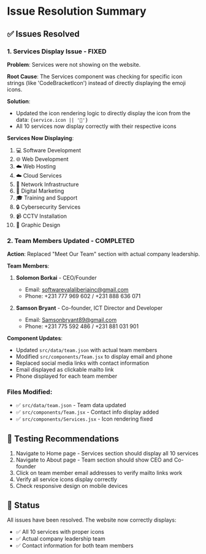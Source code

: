# Issue Resolution Summary

## ✅ Issues Resolved

### 1. Services Display Issue - FIXED
**Problem**: Services were not showing on the website.

**Root Cause**: The Services component was checking for specific icon strings (like 'CodeBracketIcon') instead of directly displaying the emoji icons.

**Solution**: 
- Updated the icon rendering logic to directly display the icon from the data: `{service.icon || '💼'}`
- All 10 services now display correctly with their respective icons

**Services Now Displaying**:
1. 💻 Software Development
2. 🌐 Web Development
3. ☁️ Web Hosting
4. ☁️ Cloud Services
5. 🔗 Network Infrastructure
6. 📱 Digital Marketing
7. 🎓 Training and Support
8. 🔒 Cybersecurity Services
9. 📹 CCTV Installation
10. 🎨 Graphic Design

### 2. Team Members Updated - COMPLETED
**Action**: Replaced "Meet Our Team" section with actual company leadership.

**Team Members**:
1. **Solomon Borkai** - CEO/Founder
   - Email: softwarevalaliberiainc@gmail.com
   - Phone: +231 777 969 602 / +231 888 636 071
   
2. **Samson Bryant** - Co-founder, ICT Director and Developer
   - Email: Samsonbryant89@gmail.com
   - Phone: +231 775 592 486 / +231 881 031 901

**Component Updates**:
- Updated `src/data/team.json` with actual team members
- Modified `src/components/Team.jsx` to display email and phone
- Replaced social media links with contact information
- Email displayed as clickable mailto link
- Phone displayed for each team member

### Files Modified:
- ✅ `src/data/team.json` - Team data updated
- ✅ `src/components/Team.jsx` - Contact info display added
- ✅ `src/components/Services.jsx` - Icon rendering fixed

## 📍 Testing Recommendations
1. Navigate to Home page - Services section should display all 10 services
2. Navigate to About page - Team section should show CEO and Co-founder
3. Click on team member email addresses to verify mailto links work
4. Verify all service icons display correctly
5. Check responsive design on mobile devices

## 🎉 Status
All issues have been resolved. The website now correctly displays:
- ✅ All 10 services with proper icons
- ✅ Actual company leadership team
- ✅ Contact information for both team members
